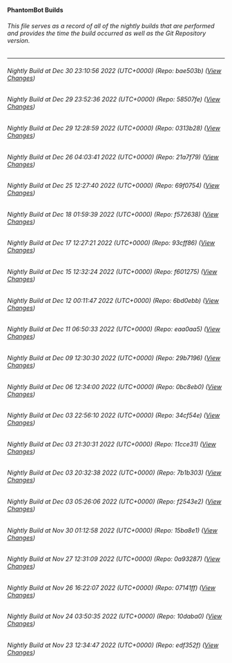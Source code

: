 **PhantomBot Builds**

###### This file serves as a record of all of the nightly builds that are performed and provides the time the build occurred as well as the Git Repository version.
-------------------------------------------------------------------------------------------------------------
###### Nightly Build at Dec 30 23:10:56 2022 (UTC+0000) (Repo: bae503b) ([View Changes](https://github.com/PhantomBot/PhantomBot/compare/58507fe...bae503b))
###### Nightly Build at Dec 29 23:52:36 2022 (UTC+0000) (Repo: 58507fe) ([View Changes](https://github.com/PhantomBot/PhantomBot/compare/0313b28...58507fe))
###### Nightly Build at Dec 29 12:28:59 2022 (UTC+0000) (Repo: 0313b28) ([View Changes](https://github.com/PhantomBot/PhantomBot/compare/21a7f79...0313b28))
###### Nightly Build at Dec 26 04:03:41 2022 (UTC+0000) (Repo: 21a7f79) ([View Changes](https://github.com/PhantomBot/PhantomBot/compare/69f0754...21a7f79))
###### Nightly Build at Dec 25 12:27:40 2022 (UTC+0000) (Repo: 69f0754) ([View Changes](https://github.com/PhantomBot/PhantomBot/compare/f572638...69f0754))
###### Nightly Build at Dec 18 01:59:39 2022 (UTC+0000) (Repo: f572638) ([View Changes](https://github.com/PhantomBot/PhantomBot/compare/93cff86...f572638))
###### Nightly Build at Dec 17 12:27:21 2022 (UTC+0000) (Repo: 93cff86) ([View Changes](https://github.com/PhantomBot/PhantomBot/compare/f601275...93cff86))
###### Nightly Build at Dec 15 12:32:24 2022 (UTC+0000) (Repo: f601275) ([View Changes](https://github.com/PhantomBot/PhantomBot/compare/6bd0ebb...f601275))
###### Nightly Build at Dec 12 00:11:47 2022 (UTC+0000) (Repo: 6bd0ebb) ([View Changes](https://github.com/PhantomBot/PhantomBot/compare/eaa0aa5...6bd0ebb))
###### Nightly Build at Dec 11 06:50:33 2022 (UTC+0000) (Repo: eaa0aa5) ([View Changes](https://github.com/PhantomBot/PhantomBot/compare/29b7196...eaa0aa5))
###### Nightly Build at Dec 09 12:30:30 2022 (UTC+0000) (Repo: 29b7196) ([View Changes](https://github.com/PhantomBot/PhantomBot/compare/0bc8eb0...29b7196))
###### Nightly Build at Dec 06 12:34:00 2022 (UTC+0000) (Repo: 0bc8eb0) ([View Changes](https://github.com/PhantomBot/PhantomBot/compare/34cf54e...0bc8eb0))
###### Nightly Build at Dec 03 22:56:10 2022 (UTC+0000) (Repo: 34cf54e) ([View Changes](https://github.com/PhantomBot/PhantomBot/compare/11cce31...34cf54e))
###### Nightly Build at Dec 03 21:30:31 2022 (UTC+0000) (Repo: 11cce31) ([View Changes](https://github.com/PhantomBot/PhantomBot/compare/7b1b303...11cce31))
###### Nightly Build at Dec 03 20:32:38 2022 (UTC+0000) (Repo: 7b1b303) ([View Changes](https://github.com/PhantomBot/PhantomBot/compare/f2543e2...7b1b303))
###### Nightly Build at Dec 03 05:26:06 2022 (UTC+0000) (Repo: f2543e2) ([View Changes](https://github.com/PhantomBot/PhantomBot/compare/15ba8e1...f2543e2))
###### Nightly Build at Nov 30 01:12:58 2022 (UTC+0000) (Repo: 15ba8e1) ([View Changes](https://github.com/PhantomBot/PhantomBot/compare/0a93287...15ba8e1))
###### Nightly Build at Nov 27 12:31:09 2022 (UTC+0000) (Repo: 0a93287) ([View Changes](https://github.com/PhantomBot/PhantomBot/compare/07141ff...0a93287))
###### Nightly Build at Nov 26 16:22:07 2022 (UTC+0000) (Repo: 07141ff) ([View Changes](https://github.com/PhantomBot/PhantomBot/compare/10daba0...07141ff))
###### Nightly Build at Nov 24 03:50:35 2022 (UTC+0000) (Repo: 10daba0) ([View Changes](https://github.com/PhantomBot/PhantomBot/compare/edf352f...10daba0))
###### Nightly Build at Nov 23 12:34:47 2022 (UTC+0000) (Repo: edf352f) ([View Changes](https://github.com/PhantomBot/PhantomBot/compare/9d9d67a...edf352f))
